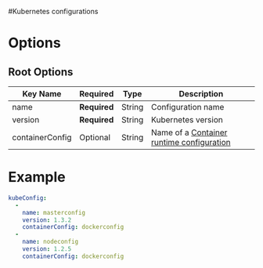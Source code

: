 #Kubernetes configurations

# Options
## Root Options
| Key Name | Required | Type | Description|
| --- | --- | --- | --- |
| name | __Required__ | String | Configuration name |
| version | __Required__ | String | Kubernetes version |
| containerConfig | Optional | String | Name of a [Container runtime configuration](container.md)  |

# Example
```yaml
kubeConfig:
  - 
    name: masterconfig
    version: 1.3.2
    containerConfig: dockerconfig
  -
    name: nodeconfig
    version: 1.2.5
    containerConfig: dockerconfig
```